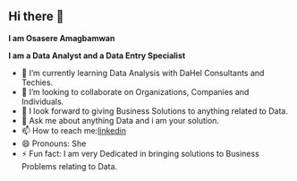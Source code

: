 ## Hi there 👋

**I am Osasere Amagbamwan**

**I am a Data Analyst and a Data Entry Specialist** 

- 🌱 I’m currently learning Data Analysis with DaHel Consultants and Techies.
- 👯 I’m looking to collaborate on Organizations, Companies and Individuals.
- 🤔 I look forward to giving Business Solutions to anything related to Data.
- 💬 Ask me about anything Data and i am your solution.
- 📫 How to reach me:[linkedin](https://www.linkedin.com/in/osasere-amagbamwan-3a5271272/)
- 😄 Pronouns: She 
- ⚡ Fun fact: I am very Dedicated in bringing solutions to Business Problems relating to Data.
